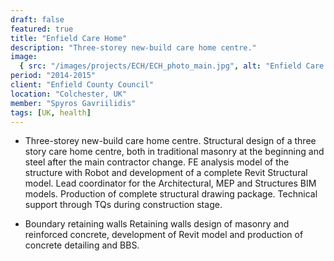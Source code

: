 ```yaml
---
draft: false
featured: true
title: "Enfield Care Home"
description: "Three-storey new-build care home centre."
image:
  { src: "/images/projects/ECH/ECH_photo_main.jpg", alt: "Enfield Care Home" }
period: "2014-2015"
client: "Enfield County Council"
location: "Colchester, UK"
member: "Spyros Gavriilidis"
tags: [UK, health]
---
```


- Three-storey new-build care home centre. Structural design of a three story care home centre, both in traditional masonry at the beginning and steel after the main contractor change. FE analysis model of the structure with Robot and development of a complete Revit Structural model. Lead coordinator for the Architectural, MEP and Structures BIM models. Production of complete structural drawing package. Technical support through TQs during construction stage.

- Boundary retaining walls Retaining walls design of masonry and reinforced concrete, development of Revit model and production of concrete detailing and BBS.
